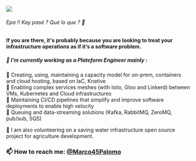 
![]([https://pbs.twimg.com/profile_banners/3888641237/1545569210/600x200](https://e7.pngegg.com/pngimages/32/28/png-clipart-hydroponics-vertical-farming-agriculture-logo-others-miscellaneous-leaf-thumbnail.png))
###### Epa !! Kay pasé ? Qué lo que ? 👋
#### If you are there, it's probably because you are looking to treat your infrastructure operations as if it’s a software problem.

<!--
**MarcoPalomo/MarcoPalomo** is a ✨ _special_ ✨ repository because its `README.md` (this file) appears on your GitHub profile.
-->


##### 🔭 I’m currently working as a Plateform Engineer mainly :
 
🔹 Creating, using, maintaining a capacity model for on-prem, containers and cloud hosting, based on IaC, Knative \
🔹 Enabling complex services meshes (with Istio, Gloo and Linkerd) between VMs, Kubernetes and Cloud infrastructures \
🔹 Maintaining CI/CD pipelines that simplify and improve software deployments to enable high velocity \
🔹 Queuing and data-streaming solutions (Kafka, RabbitMQ, ZeroMQ, pub/sub, SQS)

🌱 I am also volunteering on a saving water infrastructure open source project for agriculture development. 

### 📫 How to reach me: [@Marco45Palomo](https://twitter.com/Marco45Palomo)

